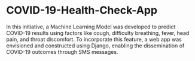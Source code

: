 # COVID-19-Health-Check-App

In this initiative, a Machine Learning Model was developed to predict COVID-19 results using factors like cough, difficulty breathing, fever, head pain, and throat discomfort. To incorporate this feature, a web app was envisioned and constructed using Django, enabling the dissemination of COVID-19 outcomes through SMS messages.
